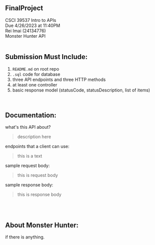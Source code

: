 ## FinalProject
CSCI 39537 Intro to APIs
<br />
Due 4/26/2023 at 11:40PM
<br />
Rei Imai (24134776)
<br />
Monster Hunter API
<br />
<br />

## Submission Must Include:
1. `README.md` on root repo
2. `.sql` code for database
3. three API endpoints and three HTTP methods
4. at least one controller
5. basic response model (statusCode, statusDescription, list of items)

<br />

## Documentation:
what's this API about?
> description here

endpoints that a client can use:
> this is a text

sample request body:
> this is request body

sample response body:
> this is response body

<br />
<br />

## About Monster Hunter:
if there is anything.
